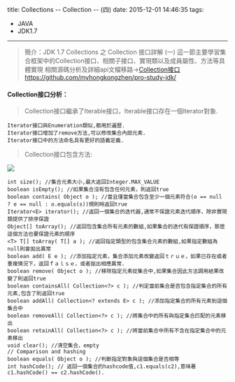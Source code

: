 title: Collections -- Collection -- (四) 
date: 2015-12-01 14:46:35
tags: 
- JAVA
- JDK1.7
---
> 簡介：JDK 1.7 Collections 之 Collection 接口詳解 (一) 
> 這一節主要學習集合框架中的Collection接口、相關子接口、實現類以及成員屬性、方法等具體實現
> 相關源碼分析及詳細api文檔移路→[Collection接口https://github.com/myhongkongzhen/pro-study-jdk/](https://github.com/myhongkongzhen/pro-study-jdk/tree/master/src/main/java/z/z/w/jdk/collections)

<!--more-->  

#### Collection接口分析：
> Collection接口繼承了Iterable接口，Iterable接口存在一個Iterator對象.

```
Iterator接口與Enumeration類似,都用於遍歷.
Iterator接口增加了remove方法,可以修改集合內部元素.
Iterator接口中的方法命名具有更好的語義定義.
```

> Collection接口包含方法:

<img src="/images/Collection-functions.png"  />

```
int size(); //集合元素大小,最大返回Integer.MAX_VALUE
boolean isEmpty(); //如果集合沒有包含任何元素，則返回true
boolean contains( Object o ); //當且僅當集合包含至少一個元素符合(o == null ? e == null : o.equals(s))規則時返回true
Iterator<E> iterator(); //返回一個集合的迭代器,通常不保證元素迭代順序，除非實現類提供了排序保證
Object[] toArray(); //返回包含集合所有元素的數組,如果集合的迭代有保證順序，那麼這個方法也要保證元素的順序
<T> T[] toArray( T[] a ); //返回指定類型的包含集合元素的數組,如果指定數組為null則會拋出異常
boolean add( E e ); //添加指定元素，集合添加元素改變返回ｔｒｕｅ，如果已存在或者重複情況下，返回ｆａｌｓｅ，或者拋出相應異常.
boolean remove( Object o ); //移除指定元素從集合中,如果集合因此方法調用結果改變了則返回true
boolean containsAll( Collection<?> c ); //判定當前集合是否包含指定集合的所有元素,包含了則返回true
boolean addAll( Collection<? extends E> c ); //添加指定集合的所有元素到這個集合中
boolean removeAll( Collection<?> c ); //將集合中的所有與指定集合匹配的元素移出
boolean retainAll( Collection<?> c ); //將當前集合中所有不含在指定集合中的元素移出
void clear(); //清空集合，empty
// Comparison and hashing
boolean equals( Object o ); //判斷指定對象與這個集合是否相等
int hashCode(); // 返回一個集合的hashcode值,c1.equals(c2),意味著c1.hashCode() == c2.hashCode().
```
